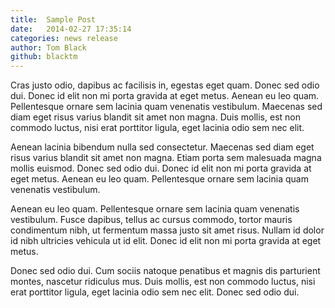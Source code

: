 ```yaml
---
title:  Sample Post
date:   2014-02-27 17:35:14
categories: news release
author: Tom Black
github: blacktm
---
```


Cras justo odio, dapibus ac facilisis in, egestas eget quam. Donec sed odio dui. Donec id elit non mi porta gravida at eget metus. Aenean eu leo quam. Pellentesque ornare sem lacinia quam venenatis vestibulum. Maecenas sed diam eget risus varius blandit sit amet non magna. Duis mollis, est non commodo luctus, nisi erat porttitor ligula, eget lacinia odio sem nec elit.

Aenean lacinia bibendum nulla sed consectetur. Maecenas sed diam eget risus varius blandit sit amet non magna. Etiam porta sem malesuada magna mollis euismod. Donec sed odio dui. Donec id elit non mi porta gravida at eget metus. Aenean eu leo quam. Pellentesque ornare sem lacinia quam venenatis vestibulum.

Aenean eu leo quam. Pellentesque ornare sem lacinia quam venenatis vestibulum. Fusce dapibus, tellus ac cursus commodo, tortor mauris condimentum nibh, ut fermentum massa justo sit amet risus. Nullam id dolor id nibh ultricies vehicula ut id elit. Donec id elit non mi porta gravida at eget metus.

Donec sed odio dui. Cum sociis natoque penatibus et magnis dis parturient montes, nascetur ridiculus mus. Duis mollis, est non commodo luctus, nisi erat porttitor ligula, eget lacinia odio sem nec elit. Donec sed odio dui.
